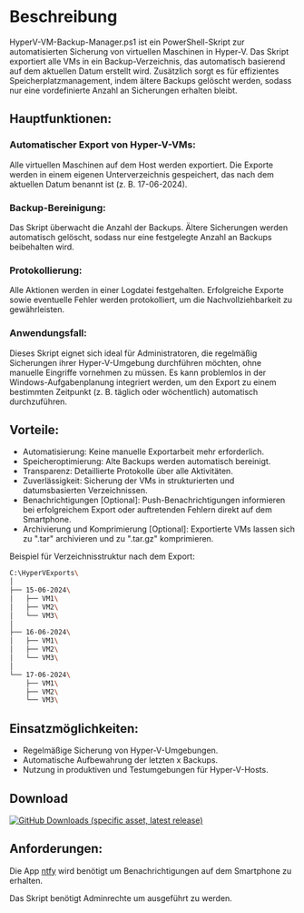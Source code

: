 # Beschreibung

HyperV-VM-Backup-Manager.ps1 ist ein PowerShell-Skript zur automatisierten Sicherung von virtuellen Maschinen in Hyper-V. Das Skript exportiert alle VMs in ein Backup-Verzeichnis, das automatisch basierend auf dem aktuellen Datum erstellt wird. Zusätzlich sorgt es für effizientes Speicherplatzmanagement, indem ältere Backups gelöscht werden, sodass nur eine vordefinierte Anzahl an Sicherungen erhalten bleibt.

## Hauptfunktionen:

### Automatischer Export von Hyper-V-VMs:
Alle virtuellen Maschinen auf dem Host werden exportiert.
Die Exporte werden in einem eigenen Unterverzeichnis gespeichert, das nach dem aktuellen Datum benannt ist (z. B. 17-06-2024).

### Backup-Bereinigung:
Das Skript überwacht die Anzahl der Backups.
Ältere Sicherungen werden automatisch gelöscht, sodass nur eine festgelegte Anzahl an Backups beibehalten wird.

### Protokollierung:
Alle Aktionen werden in einer Logdatei festgehalten.
Erfolgreiche Exporte sowie eventuelle Fehler werden protokolliert, um die Nachvollziehbarkeit zu gewährleisten.

### Anwendungsfall:
Dieses Skript eignet sich ideal für Administratoren, die regelmäßig Sicherungen ihrer Hyper-V-Umgebung durchführen möchten, ohne manuelle Eingriffe vornehmen zu müssen. Es kann problemlos in der Windows-Aufgabenplanung integriert werden, um den Export zu einem bestimmten Zeitpunkt (z. B. täglich oder wöchentlich) automatisch durchzuführen.

## Vorteile:
- Automatisierung: Keine manuelle Exportarbeit mehr erforderlich.
- Speicheroptimierung: Alte Backups werden automatisch bereinigt.
- Transparenz: Detaillierte Protokolle über alle Aktivitäten.
- Zuverlässigkeit: Sicherung der VMs in strukturierten und datumsbasierten Verzeichnissen.
- Benachrichtigungen [Optional]: Push-Benachrichtigungen informieren bei erfolgreichem Export oder auftretenden Fehlern direkt auf dem Smartphone.
- Archivierung und Komprimierung [Optional]: Exportierte VMs lassen sich zu ".tar" archivieren und zu ".tar.gz" komprimieren.

Beispiel für Verzeichnisstruktur nach dem Export:

```bash 
C:\HyperVExports\
│
├── 15-06-2024\
│   ├── VM1\
│   ├── VM2\
│   └── VM3\
│
├── 16-06-2024\
│   ├── VM1\
│   ├── VM2\
│   └── VM3\
│
└── 17-06-2024\
    ├── VM1\
    ├── VM2\
    └── VM3\
```

## Einsatzmöglichkeiten:
- Regelmäßige Sicherung von Hyper-V-Umgebungen.
- Automatische Aufbewahrung der letzten x Backups.
- Nutzung in produktiven und Testumgebungen für Hyper-V-Hosts.


## Download
<a href="https://github.com/KurohKusanagi/Kurohs-Skripte/releases/download/v1.0.0/HyperV-VM-Export-Manager.ps1"><img alt="GitHub Downloads (specific asset, latest release)" src="https://img.shields.io/github/downloads/KurohKusanagi/Kurohs-Skripte/latest/HyperV-VM-Export-Manager.ps1"></a>

## Anforderungen:
Die App <a href="https://docs.ntfy.sh/">ntfy</a> wird benötigt um Benachrichtigungen auf dem Smartphone zu erhalten.

Das Skript benötigt Adminrechte um ausgeführt zu werden.